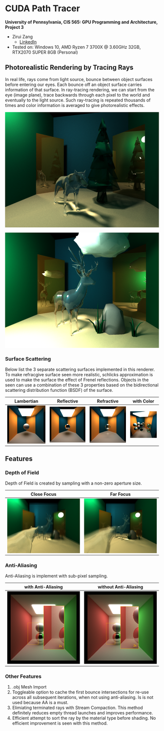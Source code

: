 CUDA Path Tracer
================

**University of Pennsylvania, CIS 565: GPU Programming and Architecture, Project 3**

* Zirui Zang
  * [LinkedIn](https://www.linkedin.com/in/zirui-zang/)
* Tested on: Windows 10, AMD Ryzen 7 3700X @ 3.60GHz 32GB, RTX2070 SUPER 8GB (Personal)

## Photorealistic Rendering by Tracing Rays

In real life, rays come from light source, bounce between object surfaces before entering our eyes. Each bounce off an object surface carries information of that surface. In ray-tracing rendering, we can start from the eye (image plane), trace backwards through each pixel to the world and eventually to the light source. Such ray-tracing is repeated thousands of times and color information is averaged to give photorealistic effects.

<p align="center">
<img src="img/cornell.2021-10-05_17-10-50z.5000samp.png"
     alt="wolf"
     width="600"/>
</p>

<p align="center">
<img src="img/cornell.2021-10-05_21-17-44z.5000samp.png"
     alt="deer"
     width="900"/>
</p>

### Surface Scattering 

Below list the 3 separate scattering surfaces implemented in this renderer. To make refracgive surface seen more realistic, schlicks approximation is used to make the surface the effect of Frenel reflections. Objects in the seen can use a combination of these 3 properties based on the bidirectional scattering distribution function (BSDF) of the surface. 

| Lambertian | Reflective | Refractive | with Color |
| ------------- | ----------- | ----------- | ----------- |
| ![](scenes/cornell.2021-10-03_23-27-37z.3488samp.png)  | ![](scenes/cornell.2021-10-03_23-34-37z.4309samp.png) | ![](scenes/cornell.2021-10-03_23-43-33z.1964samp.png) | ![](scenes/cornell.2021-10-04_00-14-05z.1925samp.png) |

## Features

### Depth of Field
Depth of Field is created by sampling with a non-zero aperture size.

| Close Focus | Far Focus |
| ------------- | ----------- |
| ![](img/cornell.2021-10-05_19-34-14z.1858samp.png) | ![](img/cornell.2021-10-05_21-11-55z.5000samp.png) |


### Anti-Aliasing
Anti-Aliasing is implement with sub-pixel sampling.

| with Anti-Aliasing | without Anti-Aliasing |
| ------------- | ----------- |
| ![](img/aa1.png)  | ![](img/aa0.png) |

### Other Features
1. .obj Mesh Import
2. Toggleable option to cache the first bounce intersections for re-use across all subsequent iterations, when not using anti-aliasing. Is is not used because AA is a must.
3. Elimiating terminated rays with Stream Compaction. This method definitely reduces empty thread launches and improves performance.
4. Efficient attempt to sort the ray by the material type before shading. No efficient improvement is seen with this method.

